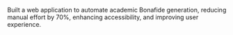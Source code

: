Built a web application to automate academic Bonafide generation, reducing manual effort by 70%, enhancing accessibility, and improving user experience.
